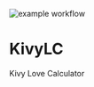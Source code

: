 ![example workflow](https://github.com/novicejava1/KivyLC/actions/workflows/build.yml/badge.svg)

# KivyLC
Kivy Love Calculator
